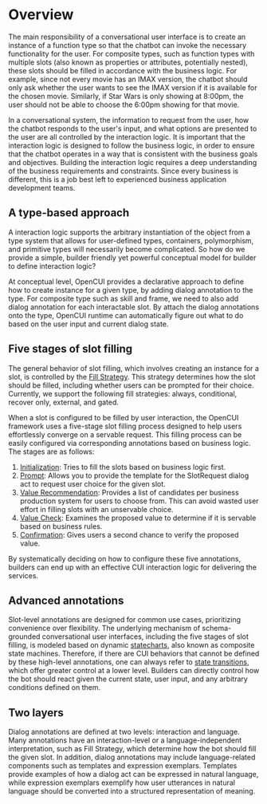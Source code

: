 # Overview
The main responsibility of a conversational user interface is to create an instance of a function type so that the chatbot can invoke the necessary functionality for the user. For composite types, such as function types with multiple slots (also known as properties or attributes, potentially nested), these slots should be filled in accordance with the business logic. For example, since not every movie has an IMAX version, the chatbot should only ask whether the user wants to see the IMAX version if it is available for the chosen movie. Similarly, if Star Wars is only showing at 8:00pm, the user should not be able to choose the 6:00pm showing for that movie.

In a conversational system, the information to request from the user, how the chatbot responds to the user's input, and what options are presented to the user are all controlled by the interaction logic. It is important that the interaction logic is designed to follow the business logic, in order to ensure that the chatbot operates in a way that is consistent with the business goals and objectives. Building the interaction logic requires a deep understanding of the business requirements and constraints. Since every business is different, this is a job best left to experienced business application development teams.

## A type-based approach
A interaction logic supports the arbitrary instantiation of the object from a type system that allows for user-defined types, containers, polymorphism, and primitive types will necessarily become complicated. So how do we provide a simple, builder friendly yet powerful conceptual model for builder to define interaction logic?

At conceptual level, OpenCUI provides a declarative approach to define how to create instance for a given type, by adding dialog annotation to the type. For composite type such as skill and frame, we need to also add dialog annotation for each interactable slot. By attach the dialog annotations onto the type, OpenCUI runtime can automatically figure out what to do based on the user input and current dialog state.

## Five stages of slot filling
The general behavior of slot filling, which involves creating an instance for a slot, is controlled by the [Fill Strategy](../reference/annotations/fillstrategy.md). This strategy determines how the slot should be filled, including whether users can be prompted for their choice. Currently, we support the following fill strategies: always, conditional, recover only, external, and gated.

When a slot is configured to be filled by user interaction, the OpenCUI framework uses a five-stage slot filling process designed to help users effortlessly converge on a servable request. This filling process can be easily configured via corresponding annotations based on business logic. The stages are as follows:
1. [Initialization](../reference/annotations/init.md): Tries to fill the slots based on business logic first.
2. [Prompt](../reference/glossary.md#prompt): Allows you to provide the template for the SlotRequest dialog act to request user choice for the given slot.
3. [Value Recommendation](../reference/annotations/valuerec.md): Provides a list of candidates per business production system for users to choose from. This can avoid wasted user effort in filling slots with an unservable choice.
4. [Value Check](../reference/annotations/valuecheck.md): Examines the proposed value to determine if it is servable based on business rules.
5. [Confirmation](../reference/annotations/confirmation.md): Gives users a second chance to verify the proposed value.

By systematically deciding on how to configure these five annotations, builders can end up with an effective CUI interaction logic for delivering the services. 

## Advanced annotations
Slot-level annotations are designed for common use cases, prioritizing convenience over flexibility. The underlying mechanism of schema-grounded conversational user interfaces, including the five stages of slot filling, is modeled based on dynamic [statecharts](https://statecharts.dev/), also known as composite state machines. Therefore, if there are CUI behaviors that cannot be defined by these high-level annotations, one can always refer to [state transitions](../reference/annotations/transition.md), which offer greater control at a lower level. Builders can directly control how the bot should react given the current state, user input, and any arbitrary conditions defined on them.

## Two layers
Dialog annotations are defined at two levels: interaction and language. Many annotations have an interaction-level or a language-independent interpretation, such as Fill Strategy, which determine how the bot should fill the given slot. In addition, dialog annotations may include language-related components such as templates and expression exemplars. Templates provide examples of how a dialog act can be expressed in natural language, while expression exemplars exemplify how user utterances in natural language should be converted into a structured representation of meaning.